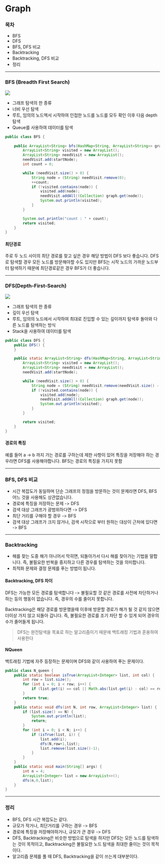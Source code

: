 


# Graph

### 목차

- BFS
- DFS
- BFS, DFS 비교
- Backtracking
- Backtracking, DFS 비교
- 정리

---

### BFS (Breadth First Search)

![](https://media.vlpt.us/images/lucky-korma/post/2112183b-bfcd-427e-8072-c9dc983180ba/R1280x0-2.gif)

- 그래프 탐색의 한 종류
- 너비 우선 탐색
- 루트, 임의의 노드엑서 시작하여 인접한 노드를 노드를 모두 확인 이후 다음 depth 탐색
- Queue를 사용하여 데이터를 탐색

```java
public class BFS {
    
    public ArrayList<String> bfs(HashMap<String, ArrayList<String>> graph, String startNode) {
        ArrayList<String> visited = new ArrayList();
        ArrayList<String> needVisit = new ArrayList();
        needVisit.add(startNode);
        int count = 0;

        while (needVisit.size() > 0) {
            String node = (String) needVisit.remove(0);
            ++count;
            if (!visited.contains(node)) {
                visited.add(node);
                needVisit.addAll((Collection) graph.get(node));
                System.out.println(visited);
            }
        }

        System.out.println("count : " + count);
        return visited;
    }
}
```

#### 최단경로

주로 두 노드 사이의 최단 경로를 찾고 싶은 경우 해당 방법이 DFS 보다 좋습니다. DFS로 탐색할 경우 모든 노드를 방문해야할 수도 있지만 BFS는 시작 노드의 가까운 노드부터 탐색하기 때문에 최단경로같은 경우
BFS가 더 좋습니다.

---

### DFS(Depth-First-Search)

![](https://media.vlpt.us/images/lucky-korma/post/30737a15-9adf-49a6-96a0-98c211cab1cc/R1280x0.gif)

- 그래프 탐색의 한 종류
- 깊이 우선 탐색
- 루트, 임의의 노드에서 시작하여 최대로 진입할 수 있는 깊이까지 탐색후 돌아와 다른 노드를 탐색하는 방식
- Stack을 사용하여 데이터를 탐색

```java
public class DFS {
    public DFS() {
    }

    public static ArrayList<String> dfs(HashMap<String, ArrayList<String>> graph, String startNode) {
        ArrayList<String> visited = new ArrayList();
        ArrayList<String> needVisit = new ArrayList();
        needVisit.add(startNode);

        while (needVisit.size() > 0) {
            String node = (String) needVisit.remove(needVisit.size() - 1);
            if (!visited.contains(node)) {
                visited.add(node);
                needVisit.addAll((Collection) graph.get(node));
                System.out.println(visited);
            }
        }

        return visited;
    }
}
```

#### 경로의 특징

예를 들어 a -> b 까지 가는 경로를 구하는데 제한 사항이 있어 특징을 저장해야 하는 경우라면 DFS를 사용해야합니다. BFS는 경로의 특징을 가지지 못함

---

### BFS, DFS 비교

- 시간 복잡도가 동일하며 단순 그래프의 정점을 방문하는 것이 문제라면 DFS, BFS 어느 것을 사용해도 상관없습니다.
- 경로에 특징을 저장하는 문제 -> DFS
- 검색 대상 그래프가 광범위하다면 -> DFS
- 최단 거리를 구해야 할 경우 -> BFS
- 검색 대상 그래프가 크지 않거나, 검색 시작으로 부터 원하는 대상이 근처에 있다면 -> BFS

---

### Backtracking

- 해를 찾는 도중 해가 아니어서 막히면, 되돌아가서 다시 해를 찾아가는 기법을 말합니다. 즉, 불필요한 반복을 중지하고 다른 경우를 탐색하는 것을 의미합니다.
- 최적화 문제와 결정 문제를 푸는 방법이 됩니다.

#### Backtracking, DFS 차이

DFS는 가능한 모든 경로를 탐색합니다 -> 불필요할 것 같은 경로를 사전에 차단하거나 하는 등의 행동이 없습니다.
즉, 경우의 수를 줄이지 못합니다.

Backtracking은 해당 경로를 방문했을때 이후에 방문할 경로가 해가 될 것 같지 않으면 더이상 가지 않고 되돌아 갑니다.
즉, 불필요한 경로를 조기 차단 할 수 있게 되어 경우의 수가 줄어들게 됩니다.

> DFS는 완전탐색을 목표로 하는 알고리즘이기 때문에 백트래킹 기법과 혼용하여 사용한다

#### NQueen

백트래킹 기법에 자주 등장하는 문제이며 DFS와 같이 사용하여 푸는 문제이다.

```java
public class N_queen {
    public static boolean isTrue(ArrayList<Integer> list, int col) {
        int row = list.size();
        for (int i = 0; i < row; i++) {
            if (list.get(i) == col || Math.abs(list.get(i) - col) == row - i) return false;
        }
        return true;
    }
    public static void dfs(int N, int row, ArrayList<Integer> list) {
        if (list.size() == N) {
            System.out.println(list);
            return;
        }
        for (int i = 0; i < N; i++) {
            if (isTrue(list, i)) {
                list.add(i);
                dfs(N,row+1,list);
                list.remove(list.size()-1);
            }
        }
    }
    public static void main(String[] args) {
        int n = 4;
        ArrayList<Integer> list = new ArrayList<>();
        dfs(n,0,list);
    }
}
```
---
### 정리

- BFS, DFS 시간 복잡도는 같다.
- 규모가 작거나, 최단거리를 구하는 경우 -> BFS
- 경로에 특징을 저장해야하거나, 규모가 큰 경우 -> DFS
- DFS, Backtracking은 비슷한 방법으로 탐색을 하지만 DFS는 모든 노드를 탐색하는 것이 목적이고,
  Backtracking은 불필요한 노드 탐색을 최대한 줄이는 것이 목적이다.
- 알고리즘 문제를 풀 때 DFS, Backtracking을 같이 쓰는게 대부분이다.


